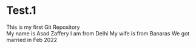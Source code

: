 # Test.1
This is my first Git Repository
<br>
My name is Asad Zaffery
I am from Delhi
My wife is from Banaras
We got married in Feb 2022